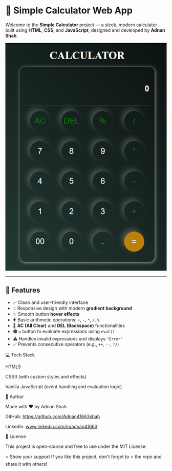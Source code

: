 # 🔢 Simple Calculator Web App

Welcome to the **Simple Calculator** project — a sleek, modern calculator built using **HTML**, **CSS**, and **JavaScript**, designed and developed by **Adnan Shah**.

![Calculator UI Screenshot](./screenshot.png)

---

## 🚀 Features

- ✅ Clean and user-friendly interface
- 💡 Responsive design with modern **gradient background**
- ✨ Smooth button **hover effects**
- ➕ Basic arithmetic operations: `+`, `-`, `*`, `/`, `%`
- 🔄 **AC (All Clear)** and **DEL (Backspace)** functionalities
- 🟠 `=` button to evaluate expressions using `eval()`
- ⚠️ Handles invalid expressions and displays `"Error"`
- ✅ Prevents consecutive operators (e.g., `++`, `--`, `*/`)

💻 Tech Stack

HTML5

CSS3 (with custom styles and effects)

Vanilla JavaScript (event handling and evaluation logic)


🙌 Author

Made with ❤️ by Adnan Shah

GitHub: https://github.com/Adnan41663shah

LinkedIn: www.linkedin.com/in/adnan41663

📜 License

This project is open-source and free to use under the MIT License.

⭐ Show your support
If you like this project, don't forget to ⭐ the repo and share it with others!


